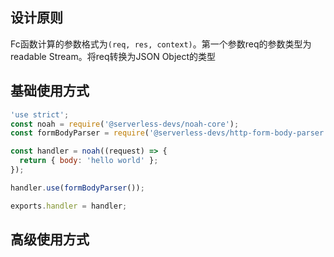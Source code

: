 ## 设计原则
Fc函数计算的参数格式为`(req, res, context)`。第一个参数req的参数类型为 readable Stream。将req转换为JSON Object的类型

## 基础使用方式


```javascript
'use strict';
const noah = require('@serverless-devs/noah-core');
const formBodyParser = require('@serverless-devs/http-form-body-parser');

const handler = noah((request) => {
  return { body: 'hello world' };
});

handler.use(formBodyParser());

exports.handler = handler;
```
## 高级使用方式
